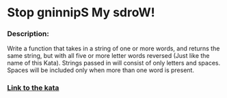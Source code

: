 # Stop gninnipS My sdroW!

### Description:

Write a function that takes in a string of one or more words, and returns the same string, but with all five or more letter words reversed (Just like the name of this Kata). Strings passed in will consist of only letters and spaces. Spaces will be included only when more than one word is present.

### [Link to the kata](https://www.codewars.com/kata/5264d2b162488dc400000001)
